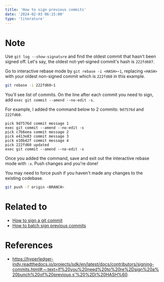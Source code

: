 ```yaml
---
title: 'How to sign previous commits'
date: '2024-02-03 06:15:00'
type: 'literature'
---
```


# Note

Use `git log --show-signature` and find the oldest commit that hasn't been signed off. Let's say, the oldest not-yet-signed commit's hash is `222fd607`.

Go to interactive rebase mode by `git rebase -i <HASH>~1`, replacing `<HASH>` with your oldest non-signed commit which is `222fd60` in this example.

```sh
git rebase -i 222fd60~1
```

You'll see list of commits. On the line after each commit you need to sign, add `exec git commit --amend --no-edit -s`.

For example, I added the command below to 2 commits: `9d7576d` and `222fd60`.

```text
pick 9d7576d commit message 1
exec git commit --amend --no-edit -s
pick c7b6eea commit message 2
pick e413e83 commit message 3
pick e10b42f commit message 4
pick 222fd60 updated
exec git commit --amend --no-edit -s
```

Once you added the command, save and exit out the interactive rebase mode with `:x`. Push changes and you're done!

You may need to force push if you haven't made any changes to the existing codebase.

```sh
git push -f origin <BRANCH>
```

# Related to

- [How to sign a git commit](./2402021830)
- [How to batch sign previous commits](./2402030841)

# References

- https://hyperledger-indy.readthedocs.io/projects/sdk/en/latest/docs/contributors/signing-commits.html#:~:text=If%20you%20need%20to%20re%2Dsign%20a%20bunch%20of%20previous,s'%20%2Di%20HASH%60.
